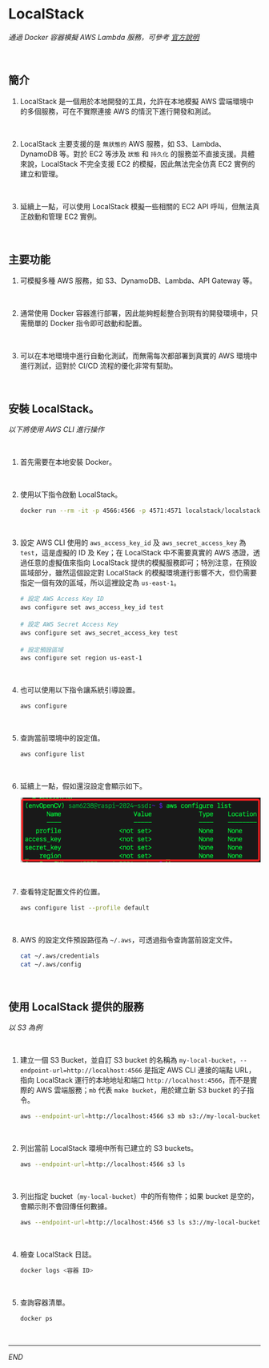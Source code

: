 # LocalStack 

_通過 Docker 容器模擬 AWS Lambda 服務，可參考 [官方說明](https://docs.localstack.cloud/getting-started/installation/)_

<br>

## 簡介

1. LocalStack 是一個用於本地開發的工具，允許在本地模擬 AWS 雲端環境中的多個服務，可在不實際連接 AWS 的情況下進行開發和測試。

<br>

2. LocalStack 主要支援的是 `無狀態的` AWS 服務，如 S3、Lambda、DynamoDB 等。對於 EC2 等涉及 `狀態` 和 `持久化` 的服務並不直接支援。具體來說，LocalStack 不完全支援 EC2 的模擬，因此無法完全仿真 EC2 實例的建立和管理。

<br>

3. 延續上一點，可以使用 LocalStack 模擬一些相關的 EC2 API 呼叫，但無法真正啟動和管理 EC2 實例。

<br>

## 主要功能

1. 可模擬多種 AWS 服務，如 S3、DynamoDB、Lambda、API Gateway 等。

<br>

2. 通常使用 Docker 容器進行部署，因此能夠輕鬆整合到現有的開發環境中，只需簡單的 Docker 指令即可啟動和配置。

<br>

3. 可以在本地環境中進行自動化測試，而無需每次都部署到真實的 AWS 環境中進行測試，這對於 CI/CD 流程的優化非常有幫助。

<br>

## 安裝 LocalStack。

_以下將使用 AWS CLI 進行操作_

<br>

1. 首先需要在本地安裝 Docker。

<br>

2. 使用以下指令啟動 LocalStack。

    ```bash
    docker run --rm -it -p 4566:4566 -p 4571:4571 localstack/localstack
    ```

<br>

3. 設定 AWS CLI 使用的 `aws_access_key_id` 及 `aws_secret_access_key` 為 `test`，這是虛擬的 ID 及 Key；在 LocalStack 中不需要真實的 AWS 憑證，透過任意的虛擬值來指向 LocalStack 提供的模擬服務即可；特別注意，在預設區域部分，雖然這個設定對 LocalStack 的模擬環境運行影響不大，但仍需要指定一個有效的區域，所以這裡設定為 `us-east-1`。

    ```bash
    # 設定 AWS Access Key ID
    aws configure set aws_access_key_id test
    
    # 設定 AWS Secret Access Key
    aws configure set aws_secret_access_key test
    
    # 設定預設區域
    aws configure set region us-east-1
    ```

<br>

4. 也可以使用以下指令讓系統引導設置。

    ```bash
    aws configure
    ```

<br>

5. 查詢當前環境中的設定值。

    ```bash
    aws configure list
    ```

<br>

6. 延續上一點，假如還沒設定會顯示如下。

    ![](images/img_03.png)

<br>

7. 查看特定配置文件的位置。

    ```bash
    aws configure list --profile default
    ```

<br>

8. AWS 的設定文件預設路徑為 `~/.aws`，可透過指令查詢當前設定文件。

    ```bash
    cat ~/.aws/credentials
    cat ~/.aws/config
    ```

<br>

## 使用 LocalStack 提供的服務

_以 S3 為例_

<br>

1. 建立一個 S3 Bucket，並自訂 S3 bucket 的名稱為 `my-local-bucket`，`--endpoint-url=http://localhost:4566` 是指定 AWS CLI 連接的端點 URL，指向 LocalStack 運行的本地地址和端口 `http://localhost:4566`，而不是實際的 AWS 雲端服務；`mb` 代表 `make bucket`，用於建立新 S3 bucket 的子指令。

    ```bash
    aws --endpoint-url=http://localhost:4566 s3 mb s3://my-local-bucket
    ```

<br>

2. 列出當前 LocalStack 環境中所有已建立的 S3 buckets。

    ```bash
    aws --endpoint-url=http://localhost:4566 s3 ls
    ```

<br>

3. 列出指定 bucket（`my-local-bucket`）中的所有物件；如果 bucket 是空的，會顯示則不會回傳任何數據。

    ```bash
    aws --endpoint-url=http://localhost:4566 s3 ls s3://my-local-bucket
    ```

<br>

4. 檢查 LocalStack 日誌。

    ```bash
    docker logs <容器 ID>
    ```

<br>

5. 查詢容器清單。

    ```bash
    docker ps
    ```

<br>

___

_END_